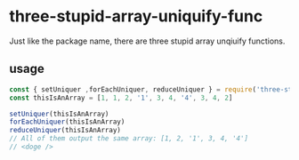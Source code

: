 # three-stupid-array-uniquify-func

Just like the package name, there are three stupid array unqiuify functions.

## usage

```js
const { setUniquer ,forEachUniquer, reduceUniquer } = require('three-stupid-array-uniquify-func')
const thisIsAnArray = [1, 1, 2, '1', 3, 4, '4', 3, 4, 2]

setUniquer(thisIsAnArray)
forEachUniquer(thisIsAnArray)
reduceUniquer(thisIsAnArray)
// All of them output the same array: [1, 2, '1', 3, 4, '4']
// <doge />
```
